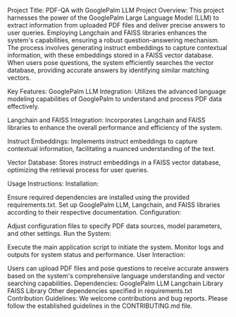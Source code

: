 Project Title: PDF-QA with GooglePalm LLM
Project Overview:
This project harnesses the power of the GooglePalm Large Language Model (LLM) to extract information from uploaded PDF files and deliver precise answers to user queries. Employing Langchain and FAISS libraries enhances the system's capabilities, ensuring a robust question-answering mechanism. The process involves generating instruct embeddings to capture contextual information, with these embeddings stored in a FAISS vector database. When users pose questions, the system efficiently searches the vector database, providing accurate answers by identifying similar matching vectors.

Key Features:
GooglePalm LLM Integration: Utilizes the advanced language modeling capabilities of GooglePalm to understand and process PDF data effectively.

Langchain and FAISS Integration: Incorporates Langchain and FAISS libraries to enhance the overall performance and efficiency of the system.

Instruct Embeddings: Implements instruct embeddings to capture contextual information, facilitating a nuanced understanding of the text.

Vector Database: Stores instruct embeddings in a FAISS vector database, optimizing the retrieval process for user queries.

Usage Instructions:
Installation:

Ensure required dependencies are installed using the provided requirements.txt.
Set up GooglePalm LLM, Langchain, and FAISS libraries according to their respective documentation.
Configuration:

Adjust configuration files to specify PDF data sources, model parameters, and other settings.
Run the System:

Execute the main application script to initiate the system.
Monitor logs and outputs for system status and performance.
User Interaction:

Users can upload PDF files and pose questions to receive accurate answers based on the system's comprehensive language understanding and vector searching capabilities.
Dependencies:
GooglePalm LLM
Langchain Library
FAISS Library
Other dependencies specified in requirements.txt
Contribution Guidelines:
We welcome contributions and bug reports. Please follow the established guidelines in the CONTRIBUTING.md file.
